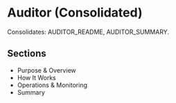# Auditor (Consolidated)

Consolidates: AUDITOR_README, AUDITOR_SUMMARY.

## Sections

- Purpose & Overview
- How It Works
- Operations & Monitoring
- Summary
